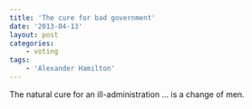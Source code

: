```yaml
---
title: 'The cure for bad government'
date: '2013-04-13'
layout: post
categories:
    - voting
tags:
    - 'Alexander Hamilton'
---
```


The natural cure for an ill-administration … is a change of men.